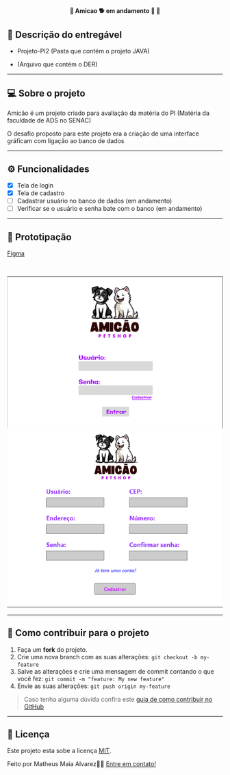<h4 align="center"> 
	🚧  Amicao 🐕 em andamento 🚀 🚧
</h4>

## 📄 Descrição do entregável

- Projeto-PI2 (Pasta que contém o projeto JAVA)

-  (Arquivo que contém o DER)

---

## 💻 Sobre o projeto

Amicão é um projeto criado para avaliação da matéria do PI (Matéria da faculdade de ADS no SENAC)

O desafio proposto para este projeto era a criação de uma interface gráficam com ligação ao banco de dados

---

## ⚙️ Funcionalidades

- [x] Tela de login
- [x] Tela de cadastro
- [ ] Cadastrar usuário no banco de dados (em andamento)
- [ ] Verificar se o usuário e senha bate com o banco (em andamento)

---
## 🎨 Prototipação

[Figma](https://www.figma.com/file/g4DNVbI8r8oaf03Jha1gLN/Untitled?type=design&node-id=0%3A1&mode=design&t=F9DNuVBM588yxGdT-1)

<br>

![Login](https://github.com/PI-SENAC-2S/Amicao/blob/main/_assets/01.png)<br>
![Cadastro](https://github.com/PI-SENAC-2S/Amicao/blob/main/_assets/02.png)<br>

---

## 💪 Como contribuir para o projeto

1. Faça um **fork** do projeto.
2. Crie uma nova branch com as suas alterações: `git checkout -b my-feature`
3. Salve as alterações e crie uma mensagem de commit contando o que você fez: `git commit -m "feature: My new feature"`
4. Envie as suas alterações: `git push origin my-feature`
> Caso tenha alguma dúvida confira este [guia de como contribuir no GitHub](./CONTRIBUTING.md)

---

## 📝 Licença

Este projeto esta sobe a licença [MIT](./LICENSE).

Feito por Matheus Maia Alvarez👋🏽 [Entre em contato!](https://br.linkedin.com/in/matheus-maia-alvarez-)

